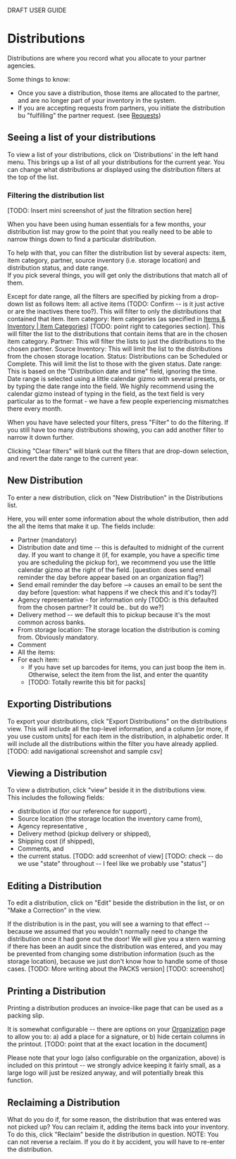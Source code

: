 DRAFT USER GUIDE
# Distributions
Distributions are where you record what you allocate to your partner agencies.  

Some things to know:    
* Once you save a distribution,  those items are allocated to the partner, and are no longer part of your inventory in the system. 
* If you are accepting requests from partners,  you initiate the distribution bu "fulfilling" the partner request. (see [Requests](essentials_requests.md))

## Seeing a list of your distributions
To view a list of your distributions,  click on 'Distributions' in the left hand menu.  This brings up a list of all your distributions for the current year.   You can change what distributions ar displayed using the distribution filters at the top of the list.


### Filtering the distribution list

[TODO: Insert mini screenshot of just the filtration section here]

When you have been using human essentials for a few months, your distribution list may grow to the point that you really need to be able to narrow things down to find a particular distribution.

To help with that,  you can filter the distribution list by several aspects: item,  item category, partner, source inventory (i.e. storage location) and distribution status, and date range.  
If you pick several things,  you will get only the distributions that match all of them.


Except for date range,  all the filters are specified by picking from a drop-down list as follows
Item: all active items (TODO:  Confirm -- is it just active or are the inactives there too?).  This will filter to only the distributions that contained that item.
Item category:  Item categories (as specified in [Items & Inventory | Item Categories](inventory_items.md)) [TODO:  point right to categories section].  This will filter the list to the distributions that contain items that are in the chosen item category.
Partner:  This will filter the lists to just the distributions to the chosen partner.
Source Inventory:  This will limit the list to the distributions from the chosen storage location.
Status:  Distributions can be Scheduled or Complete. This will limit the list to those with the given status.
Date range:  This is based on the "Distribution date and time" field, ignoring the time.  Date range is selected using a little calendar gizmo with several presets, or by typing the date range into the field.    We highly recommend using the calendar gizmo instead of typing in the field, as the text field is very particular as to the format - we have a few people experiencing mismatches there every month.

When you have have selected your filters,  press "Filter" to do the filtering.  If you still have too many distributions showing, you can add another filter to narrow it down further.

Clicking "Clear filters" will blank out the filters that are drop-down selection, and revert the date range to the current year.

## New Distribution
To enter a new distribution,  click on "New Distribution" in the Distributions list.

Here, you will enter some information about the whole distribution,  then add the all the items that make it up.
The fields include:
- Partner (mandatory)
- Distribution date and time -- this is defaulted to midnight of the current day.  If you want to change it (if, for example, you have a specific time you are scheduling the pickup for), we recommend you use the little calendar gizmo at the right of the field.
[question:  does send email reminder the day before appear based on an organization flag?]
- Send email reminder the day before  --> causes an email to be sent the day before
[question:  what happens if we check this and it's today?]
- Agency representative - for information only  [TODO:  is this defaulted from the chosen partner?  It could be.. but do we?]
- Delivery method -- we default this to pickup because it's the most common across banks.
- From storage location:  The storage location the distribution is coming from.  Obviously mandatory.
- Comment
- All the items:
- For each item:  
  - If you have set up barcodes for items, you can just boop the item in.  Otherwise,  select the item from the list, and enter the quantity
  - [TODO:  Totally rewrite this bit for packs]
## Exporting Distributions
To export your distributions, click "Export Distributions" on the distributions view.  This will include all the top-level information, and a column [or more, if you use custom units] for each item in the distribution,  in alphabetic order.   It will include all the distributions within the filter you have already applied.
[TODO:  add navigational screenshot and sample csv]
## Viewing a Distribution
To view a distribution,  click "view" beside it in the distributions view.   
This includes the following fields:
- distribution id (for our reference for support) ,
- Source location  (the storage location the inventory came from),
- Agency representative ,
- Delivery method (pickup delivery or shipped),
- Shipping cost (if shipped),
- Comments, and 
- the current status. 
[TODO: add screenhot of view]
[TODO:  check -- do we use "state" throughout -- I feel like we probably use "status"]
## Editing a Distribution
To edit a distribution,  click on "Edit" beside the distribution in the list,  or on "Make a Correction" in the view.

If the distribution is in the past,  you will see a warning to that effect -- because we assumed that you wouldn't normally need to change the distribution once it had gone out the door!
We will give you a stern warning if there has been an audit since the distribution was entered, and you may be prevented from changing some distribution information (such as the storage location), because we just don't know how to handle some of those cases.
[TODO:  More writing about the PACKS version]
[TODO:  screenshot]
## Printing a Distribution
Printing a distribution produces an invoice-like page that can be used as a packing slip.   

It is somewhat configurable -- there are options on your [Organization](getting_started_customization.md) page to allow you to: a) add a place for a signature, or b) hide certain columns in the printout.
[TODO:  point that at the exact location in the document]

Please note that your logo (also configurable on the organization, above) is included on this printout -- we strongly advice keeping it fairly small, as a large logo will just be resized anyway, and will potentially break this function.

## Reclaiming a Distribution
What do you do if, for some reason, the distribution that was entered was not picked up?   You can reclaim it,  adding the items back into your inventory.
To do this,  click "Reclaim" beside the distribution in question.
NOTE:  You can not reverse a reclaim.  If you do it by accident, you will have to re-enter the distribution.
